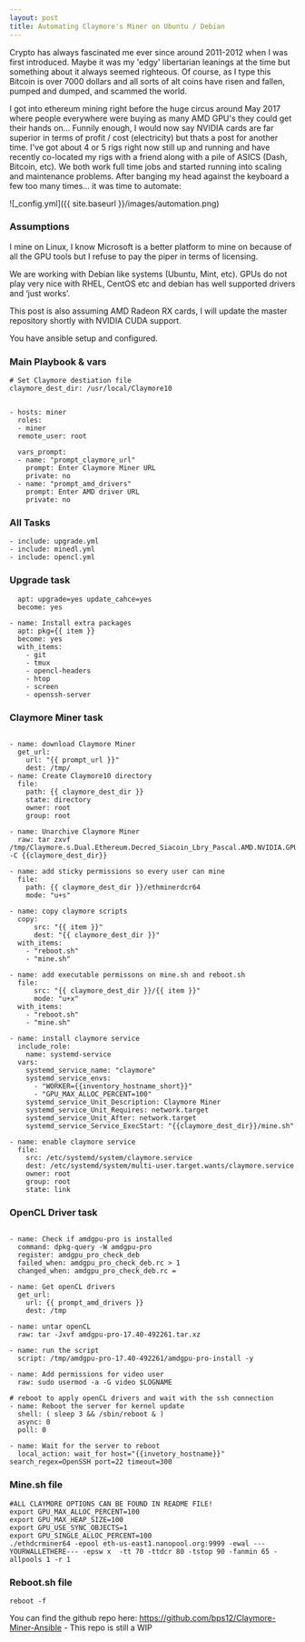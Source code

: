```yaml
---
layout: post
title: Automating Claymore's Miner on Ubuntu / Debian
---
```


Crypto has always fascinated me ever since around 2011-2012 when I was first introduced. Maybe it was my 'edgy' libertarian leanings at the time but something about it always seemed righteous. Of course, as I type this Bitcoin is over 7000 dollars and all sorts of alt coins have risen and fallen, pumped and dumped, and scammed the world. 

I got into ethereum mining right before the huge circus around May 2017 where people everywhere were buying as many AMD GPU's they could get their hands on... Funnily enough, I would now say NVIDIA cards are far superior in terms of profit / cost (electricity) but thats a post for another time. I've got about 4 or 5 rigs right now still up and running and have recently co-located my rigs with a friend along with a pile of ASICS (Dash, Bitcoin, etc). We both work full time jobs and started running into scaling and maintenance problems. After banging my head against the keyboard a few too many times… it was time to automate:

![_config.yml]({{ site.baseurl }}/images/automation.png)

### Assumptions
I mine on Linux, I know Microsoft is a better platform to mine on because of all the GPU tools but I refuse to pay the piper in terms of licensing. 

We are working with Debian like systems (Ubuntu, Mint, etc). GPUs do not play very nice with RHEL,  CentOS etc and debian has well supported drivers and ‘just works’. 

This post is also assuming AMD Radeon RX cards, I will update the master repository shortly with NVIDIA CUDA support. 

You have ansible setup and configured. 

### Main Playbook & vars


```---
# Set Claymore destiation file
claymore_dest_dir: /usr/local/Claymore10
```

```---

- hosts: miner
  roles:
  - miner
  remote_user: root

  vars_prompt:
  - name: "prompt_claymore_url"
    prompt: Enter Claymore Miner URL
    private: no
  - name: "prompt_amd_drivers"
    prompt: Enter AMD driver URL
    private: no
```


### All Tasks

```---
- include: upgrade.yml
- include: minedl.yml
- include: opencl.yml
```

### Upgrade task

```- name: Apt update / upgrade
  apt: upgrade=yes update_cahce=yes
  become: yes

- name: Install extra packages
  apt: pkg={{ item }}
  become: yes
  with_items:
    - git
    - tmux
    - opencl-headers
    - htop
    - screen
    - openssh-server
  ```

### Claymore Miner task
```---

- name: download Claymore Miner
  get_url:
    url: "{{ prompt_url }}"
    dest: /tmp/
- name: Create Claymore10 directory
  file:
    path: {{ claymore_dest_dir }}
    state: directory
    owner: root
    group: root

- name: Unarchive Claymore Miner
  raw: tar zxvf /tmp/Claymore.s.Dual.Ethereum.Decred_Siacoin_Lbry_Pascal.AMD.NVIDIA.GPU.Miner.v10.0.-.LINUX.tar.gz -C {{claymore_dest_dir}}

- name: add sticky permissions so every user can mine
  file:
    path: {{ claymore_dest_dir }}/ethminerdcr64
    mode: "u+s"

- name: copy claymore scripts
  copy:
      src: "{{ item }}"
      dest: "{{ claymore_dest_dir }}"
  with_items:
    - "reboot.sh"
    - "mine.sh"

- name: add executable permissons on mine.sh and reboot.sh
  file:
      src: "{{ claymore_dest_dir }}/{{ item }}"
      mode: "u+x"
  with_items:
    - "reboot.sh"
    - "mine.sh"

- name: install claymore service
  include_role:
    name: systemd-service
  vars:
    systemd_service_name: "claymore"
    systemd_service_envs:
      - "WORKER={{inventory_hostname_short}}"
      - "GPU_MAX_ALLOC_PERCENT=100"
    systemd_service_Unit_Description: Claymore Miner
    systemd_service_Unit_Requires: network.target
    systemd_service_Unit_After: network.target
    systemd_service_Service_ExecStart: "{{claymore_dest_dir}}/mine.sh"

- name: enable claymore service
  file:
    src: /etc/systemd/system/claymore.service
    dest: /etc/systemd/system/multi-user.target.wants/claymore.service
    owner: root
    group: root
    state: link
```


### OpenCL Driver task
```---

- name: Check if amdgpu-pro is installed
  command: dpkg-query -W amdgpu-pro
  register: amdgpu_pro_check_deb
  failed_when: amdgpu_pro_check_deb.rc > 1
  changed_when: amdgpu_pro_check_deb.rc =

- name: Get openCL drivers
  get_url:
    url: {{ prompt_amd_drivers }}
    dest: /tmp

- name: untar openCL
  raw: tar -Jxvf amdgpu-pro-17.40-492261.tar.xz

- name: run the script
  script: /tmp/amdgpu-pro-17.40-492261/amdgpu-pro-install -y

- name: Add permissions for video user
  raw: sudo usermod -a -G video $LOGNAME

# reboot to apply openCL drivers and wait with the ssh connection
- name: Reboot the server for kernel update
  shell: ( sleep 3 && /sbin/reboot & )
  async: 0
  poll: 0

- name: Wait for the server to reboot
  local_action: wait_for host="{{invetory_hostname}}" search_regex=OpenSSH port=22 timeout=300
```

### Mine.sh file
```#!/bin/sh
#ALL CLAYMORE OPTIONS CAN BE FOUND IN README FILE!
export GPU_MAX_ALLOC_PERCENT=100
export GPU_MAX_HEAP_SIZE=100
export GPU_USE_SYNC_OBJECTS=1
export GPU_SINGLE_ALLOC_PERCENT=100
./ethdcrminer64 -epool eth-us-east1.nanopool.org:9999 -ewal ---YOURWALLETHERE--- -epsw x  -tt 70 -ttdcr 80 -tstop 90 -fanmin 65 -allpools 1 -r 1
```

### Reboot.sh file
```#!/bin/sh
reboot -f
```
You can find the github repo here: <https://github.com/bps12/Claymore-Miner-Ansible> - This repo is still a WIP

